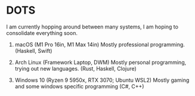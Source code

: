 # DOTS

I am currently hopping around between many systems, I am hoping to consolidate everything soon. 

1. macOS (M1 Pro 16in, M1 Max 14in)
    Mostly professional programming. (Haskell, Swift)

2. Arch Linux (Framework Laptop, DWM)
    Mostly personal programming, trying out new languages. (Rust, Haskell, Clojure)

3. Windows 10 (Ryzen 9 5950x, RTX 3070; Ubuntu WSL2)
    Mostly gaming and some windows specific programming (C#, C++)
